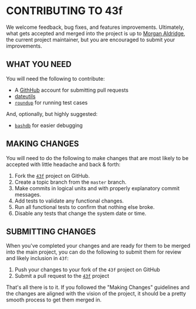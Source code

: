 CONTRIBUTING TO 43f
===================

We welcome feedback, bug fixes, and features improvements. Ultimately, what gets
accepted and merged into the project is up to [Morgan Aldridge](http://github.com/morgant), 
the current project maintainer, but you are encouraged to submit your 
improvements.

WHAT YOU NEED
-------------

You will need the following to contribute:

* A [GithHub](http://github.com) account for submitting pull requests
* [dateutils](http://www.fresse.org/dateutils/)
* [`roundup`](http://github.com/bmizerany/roundup) for running test cases

And, optionally, but highly suggested:

* [`bashdb`](http://bashdb.sourceforge.net/) for easier debugging

MAKING CHANGES
--------------

You will need to do the following to make changes that are most likely to be
accepted with little headache and back & forth:

1. Fork the [`43f`](https://github.com/morgant/43f) project on GitHub.
2. Create a topic branch from the `master` branch.
3. Make commits in logical units and with properly explanatory commit messages.
4. Add tests to validate any functional changes.
5. Run all functional tests to confirm that nothing else broke.
6. Disable any tests that change the system date or time.

SUBMITTING CHANGES
------------------

When you've completed your changes and are ready for them to be merged into the
main project, you can do the following to submit them for review and likely
inclusion in `43f`:

1. Push your changes to your fork of the `43f` project on GitHub
2. Submit a pull request to the [`43f`](https://github.com/morgant/43f) project

That's all there is to it. If you followed the "Making Changes" guidelines and 
the changes are aligned with the vision of the project, it should be a pretty 
smooth process to get them merged in.
